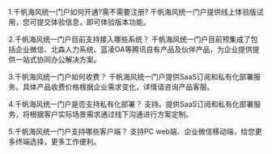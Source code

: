 1.千帆海风统一门户如何开通?需不需要注册?
千帆海风统一门户提供线上体验版试用，您可提交体验信息，即可体验版本功能。

2.千帆海风统一门户目前支持接入哪些系统？
千帆海风统一门户目前预集成了包括企业微信、北森人力系统、蓝凌OA等腾讯自有产品及伙伴产品，为企业提供提供一站式协同办公解决方案。

3.千帆海风统一门户如何收费？
千帆海风统一门户提供SaaS订阅和私有化部署服务。具体产品收费价格根据企业需求变化，详情请咨询产品客服。

4.千帆海风统一门户是否支持私有化部署？
支持。提供SaaS订阅和私有化部署服务，将根据客户实际场景需求通过线下沟通进行方案定制。

5.千帆海风统一门户支持哪些客户端？
支持PC web端、企业微信移动端，给您更多终端选择，更多工作便利。

